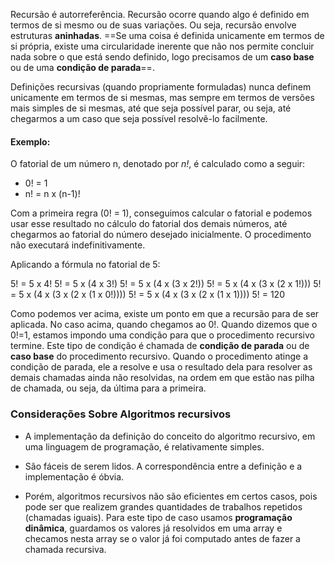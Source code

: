 Recursão é autorreferência. Recursão ocorre quando algo é definido em termos de si mesmo ou de suas variações. Ou seja, recursão envolve estruturas **aninhadas**. ==Se uma coisa é definida unicamente em termos de si própria, existe uma circularidade inerente que não nos permite concluir nada sobre o que está sendo definido, logo precisamos de um **caso base** ou de uma  **condição de parada**==.

Definições recursivas (quando propriamente formuladas) nunca definem unicamente em termos de si mesmas, mas sempre em termos de versões mais simples de si mesmas, até que seja possível parar, ou seja, até chegarmos a um caso que seja possível resolvê-lo facilmente.

#### Exemplo:

O fatorial de um número n, denotado por *n!*, é calculado como a seguir:
- 0! = 1
- n! = n x (n-1)!

Com a primeira regra (0! = 1), conseguimos calcular o fatorial e podemos usar esse resultado no cálculo do fatorial dos demais números, até chegarmos ao fatorial do número desejado inicialmente. O procedimento não executará indefinitivamente. 

Aplicando a fórmula no fatorial de 5:

5! = 5 x 4! 
5! = 5 x (4 x 3!)
5! = 5 x (4 x (3 x 2!))
5! = 5 x (4 x (3 x (2 x 1!)))
5! = 5 x (4 x (3 x (2 x (1 x 0!))))
5! = 5 x (4 x (3 x (2 x (1 x 1))))
5! = 120

Como podemos ver acima, existe um ponto em que a recursão para de ser aplicada. No caso acima, quando chegamos ao 0!. Quando dizemos que o 0!=1, estamos impondo uma condição para que o procedimento recursivo termine. Este tipo de condição é chamada de **condição de parada** ou de **caso base** do procedimento recursivo. Quando o procedimento atinge a condição de parada, ele a resolve e usa o resultado dela para resolver as demais chamadas ainda não resolvidas, na ordem em que estão nas pilha de chamada, ou seja, da última para a primeira.

### Considerações Sobre Algoritmos recursivos

- A implementação da definição do conceito do algoritmo recursivo, em uma linguagem de programação, é relativamente simples.

- São fáceis de serem lidos. A correspondência entre a definição e a implementação é óbvia. 

- Porém, algoritmos recursivos não são eficientes em certos casos, pois pode ser que realizem grandes quantidades de trabalhos repetidos (chamadas iguais). Para este tipo de caso usamos **programação dinâmica**, guardamos os valores já resolvidos em uma array e checamos nesta array se o valor já foi computado antes de fazer a chamada recursiva.
